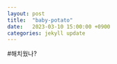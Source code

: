 ```yaml
---
layout: post
title:  "baby-potato"
date:   2023-03-10 15:00:00 +0900
categories: jekyll update
---
```

#해치웠나?
